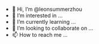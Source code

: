 - 👋 Hi, I’m @leonsummerzhou
- 👀 I’m interested in ...
- 🌱 I’m currently learning ...
- 💞️ I’m looking to collaborate on ...
- 📫 How to reach me ...

<!---
leonsummerzhou/leonsummerzhou is a ✨ special ✨ repository because its `README.md` (this file) appears on your GitHub profile.
You can click the Preview link to take a look at your changes.
--->
